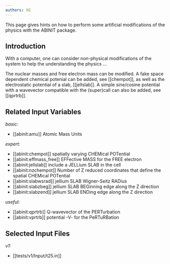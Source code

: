 ```yaml
---
authors: XG
---
```

<!--
This file is automatically generated by mksite.py. All changes will be lost.
Change the input yaml files or the python code
-->

This page gives hints on how to perform some artificial modifications of the physics with the ABINIT package.

## Introduction

With a computer, one can consider non-physical modifications of the system to
help the understanding the physics ...

The nuclear masses and free electron mass can be modified. A fake space
dependent chemical potenial can be added, see [[chempot]], as well as the
electrostatic potential of a slab, [[jellslab]]. A simple sine/cosine
potential with a wavevector compatible with the (super)call can also be added,
see [[qprtrb]].



## Related Input Variables

*basic:*

- [[abinit:amu]]  Atomic Mass Units
 
*expert:*

- [[abinit:chempot]]  spatially varying CHEMical POTential
- [[abinit:effmass_free]]  EFFective MASS for the FREE electron
- [[abinit:jellslab]]  include a JELLium SLAB in the cell
- [[abinit:nzchempot]]  Number of Z reduced coordinates that define the spatial CHEMical POTential
- [[abinit:slabwsrad]]  jellium SLAB Wigner-Seitz RADius
- [[abinit:slabzbeg]]  jellium SLAB BEGinning edge along the Z direction
- [[abinit:slabzend]]  jellium SLAB ENDing edge along the Z direction
 
*useful:*

- [[abinit:qprtrb]]  Q-wavevector of the PERTurbation
- [[abinit:vprtrb]]  potential -V- for the PeRTuRBation
 

## Selected Input Files

*v1:*

- [[tests/v1/Input/t25.in]]
 

